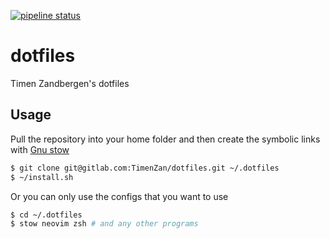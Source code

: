 [![pipeline status](https://gitlab.com/TimenZan/dotfiles/badges/master/pipeline.svg)](https://gitlab.com/TimenZan/dotfiles/-/commits/master)

# dotfiles

Timen Zandbergen's dotfiles

## Usage
Pull the repository into your home folder and then create the symbolic links
with [Gnu stow](https://www.gnu.org/software/stow/)

```sh
$ git clone git@gitlab.com:TimenZan/dotfiles.git ~/.dotfiles
$ ~/install.sh
```
Or you can only use the configs that you want to use
```sh
$ cd ~/.dotfiles
$ stow neovim zsh # and any other programs
```
